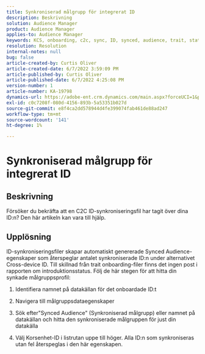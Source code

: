 ```yaml
---
title: Synkroniserad målgrupp för integrerat ID
description: Beskrivning
solution: Audience Manager
product: Audience Manager
applies-to: Audience Manager
keywords: KCS, onboarding, c2c, sync, ID, synced, audience, trait, status, report
resolution: Resolution
internal-notes: null
bug: false
article-created-by: Curtis Oliver
article-created-date: 6/7/2022 3:59:09 PM
article-published-by: Curtis Oliver
article-published-date: 6/7/2022 4:25:08 PM
version-number: 1
article-number: KA-19798
dynamics-url: https://adobe-ent.crm.dynamics.com/main.aspx?forceUCI=1&pagetype=entityrecord&etn=knowledgearticle&id=121a99be-7ae6-ec11-bb3c-000d3a3bdf44
exl-id: c0c7208f-080d-4156-893b-5a53351b027d
source-git-commit: e8f4ca2dd578944d4fe399074fab461de88ad247
workflow-type: tm+mt
source-wordcount: '141'
ht-degree: 1%

---
```


# Synkroniserad målgrupp för integrerat ID

## Beskrivning


Försöker du bekräfta att en C2C ID-synkroniseringsfil har tagit över dina ID:n? Den här artikeln kan vara till hjälp.




## Upplösning


ID-synkroniseringsfiler skapar automatiskt genererade Synced Audience-egenskaper som återspeglar antalet synkroniserade ID:n under alternativet Cross-device ID. Till skillnad från trait onboarding-filer finns det ingen post i rapporten om introduktionsstatus. Följ de här stegen för att hitta din synkade målgruppsprofil:

1) Identifiera namnet på datakällan för det onboardade ID:t

2) Navigera till målgruppsdataegenskaper

3) Sök efter&quot;Synced Audience&quot; (Synkroniserad målgrupp) eller namnet på datakällan och hitta den synkroniserade målgruppen för just din datakälla

4) Välj Korsenhet-ID i listrutan uppe till höger. Alla ID:n som synkroniseras utan fel återspeglas i den här egenskapen.
